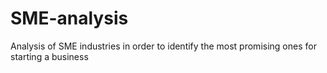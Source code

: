 # SME-analysis
Analysis of SME industries in order to identify the most promising ones for starting a business
